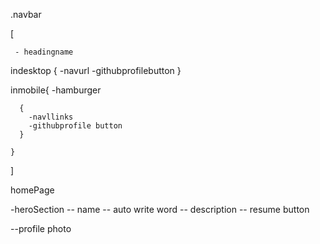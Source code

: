 .navbar

[

     - headingname

indesktop
{
-navurl
-githubprofilebutton
}

inmobile{
-hamburger

      {
        -navllinks
        -githubprofile button
      }

    }

]

homePage

-heroSection
-- name
-- auto write word
-- description
-- resume button

--profile photo
